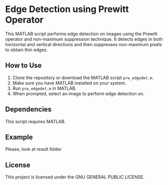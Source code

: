 # Edge Detection using Prewitt Operator

This MATLAB script performs edge detection on images using the Prewitt operator and non-maximum suppression technique. It detects edges in both horizontal and vertical directions and then suppresses non-maximum pixels to obtain thin edges.

## How to Use

1. Clone the repository or download the MATLAB script `prw_edgedet.m`.
2. Make sure you have MATLAB installed on your system.
3. Run `prw_edgedet.m` in MATLAB.
4. When prompted, select an image to perform edge detection on.

## Dependencies

This script requires MATLAB.

## Example

Please, look at result folder

## License

This project is licensed under the GNU GENERAL PUBLIC LICENSE.


